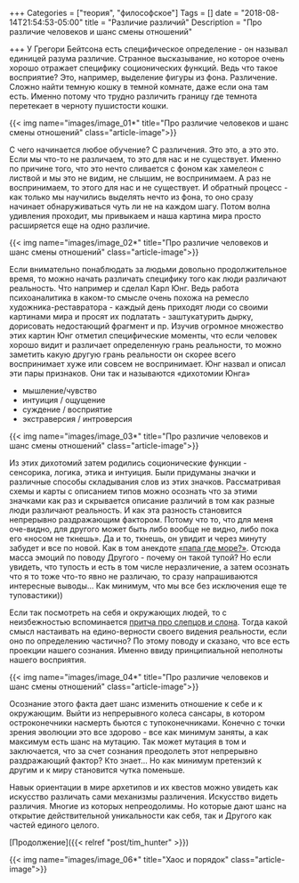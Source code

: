 +++
Categories = ["теория", "философское"]
Tags = []
date = "2018-08-14T21:54:53-05:00"
title = "Различие различий"
Description = "Про различие человеков и шанс смены отношений"

+++
У Грегори Бейтсона есть специфическое определение - он называл единицей разума различие.
Странное высказывание, но которое очень хорошо отражает специфику соционических функций. Ведь что такое восприятие? 
Это, например, выделение фигуры из фона. Различение. Сложно найти темную кошку в темной комнате, даже если она там есть. 
Именно потому что трудно различить границу где темнота перетекает в черноту пушистости кошки.

{{< img name="images/image_01*" title="Про различие человеков и шанс смены отношений" class="article-image">}}

С чего начинается любое обучение? С различения. Это это, а это это. Если мы что-то не различаем, то это для нас и не существует. 
Именно по причине того, что это нечто сливается с фоном как хамелеон с листвой и мы это не видим, не слышим, не воспринимаем. 
А раз не воспринимаем, то этого для нас и не существует. И обратный процесс - как только мы научились выделять нечто из фона, 
то оно сразу начинает обнаруживаться чуть ли не на каждом шагу. Потом волна удивления проходит, 
мы привыкаем и наша картина мира просто расширяется еще на одно различие.

{{< img name="images/image_02*" title="Про различие человеков и шанс смены отношений" class="article-image">}}

Если внимательно понаблюдать за людьми довольно продолжительное время, то можно начать различать специфику того как люди различают реальность. 
Что например и сделал Карл Юнг. Ведь работа психоаналитика в каком-то смысле очень похожа на ремесло художника-реставратора - 
каждый день приходят люди со своими картинами мира и просят их подлатать - заштукатурить дырку, дорисовать недостающий фрагмент и пр. 
Изучив огромное множество этих картин Юнг отметил специфические моменты, что если человек хорошо видит и различает определенную грань 
реальности, то можно заметить какую другую грань реальности он скорее всего воспринимает хуже или совсем не воспринимает. 
Юнг назвал и описал эти пары признаков.  Они так и называются «дихотомии Юнга» 

+ мышление/чувство 
+ интуиция / ощущение
+ суждение / восприятие
+ экстраверсия / интроверсия

{{< img name="images/image_03*" title="Про различие человеков и шанс смены отношений" class="article-image">}}

Из этих дихотомий затем родились соционические функции - сенсорика, логика, этика и интуиция. Были придуманы значки и различные 
способы складывания слов из этих значков. Рассматривая схемы и карты с описанием типов можно осознать что за этими значками как раз и 
скрывается описание различий в том как разные люди различают реальность. И как эта разность становится непрерывно раздражающим фактором. 
Потому что то, что для меня оче-видно, для другого может быть либо вообще не видно, либо пока его «носом не ткнешь». 
Да и то, ткнешь, он увидит и через минуту забудет и все по новой. 
Как в том анекдоте <a href="https://www.anekdot.ru/id/-1010200206/" target="_blank">«папа где море?»</a>. 
Отсюда масса эмоций по поводу 
Другого - почему он такой тупой? Но если увидеть, что тупость и есть в том числе неразличение, а затем осознать что я то тоже что-то явно 
не различаю, то сразу напрашиваются интересные выводы… Как минимум, что мы все без исключения еще те туповастики)) 

Если так посмотреть на себя и окружающих людей, то с неизбежностью вспоминается 
<a href="https://ru.wikipedia.org/wiki/%D0%A1%D0%BB%D0%B5%D0%BF%D1%8B%D0%B5_%D0%B8_%D1%81%D0%BB%D0%BE%D0%BD" target="_blank">притча про слепцов и слона</a>. 
Тогда какой смысл настаивать на едино-верности своего видения реальности, если оно по определению частично? 
По этому поводу и сказано, что все есть проекции нашего сознания. Именно ввиду принципиальной неполноты нашего восприятия.

{{< img name="images/image_04*" title="Про различие человеков и шанс смены отношений" class="article-image">}}

Осознание этого факта дает шанс изменить отношение к себе и к окружающим. Выйти из непрерывного колеса сансары, 
в котором остроконечники насмерть бьются с тупоконечниками. Конечно с точки зрения эволюции это все здорово - все как минимум заняты, 
а как максимум есть шанс на мутацию. Так может мутация в том и заключается, что за счет сознания преодолеть 
этот непрерывно раздражающий фактор? Кто знает… Но как минимум претензий к другим и к миру становится чутка поменьше.

Навык ориентации в мире архетипов и их квестов можно увидеть как искусство различать сами механизмы различения. 
Искусство видеть различия. Многие из которых непреодолимы. Но которые дают шанс на открытие действительной уникальности как себя, 
так и Другого как частей единого целого.

[Продолжение]({{< relref "post/tim_hunter" >}})


{{< img name="images/image_06*" title="Хаос и порядок" class="article-image">}}

